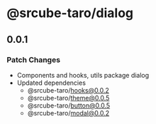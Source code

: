 # @srcube-taro/dialog

## 0.0.1

### Patch Changes

- Components and hooks, utils package
  dialog
- Updated dependencies
  - @srcube-taro/hooks@0.0.2
  - @srcube-taro/theme@0.0.5
  - @srcube-taro/button@0.0.5
  - @srcube-taro/modal@0.0.2
